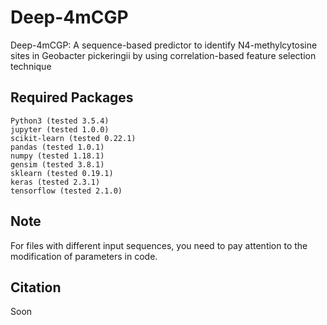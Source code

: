 # Deep-4mCGP
Deep-4mCGP: A sequence-based predictor to identify N4-methylcytosine sites in Geobacter pickeringii by using correlation-based feature selection technique

## Required Packages

    Python3 (tested 3.5.4)
    jupyter (tested 1.0.0)
    scikit-learn (tested 0.22.1)
    pandas (tested 1.0.1)
    numpy (tested 1.18.1)
    gensim (tested 3.8.1)
    sklearn (tested 0.19.1)
    keras (tested 2.3.1)
    tensorflow (tested 2.1.0)
    
## Note

For files with different input sequences, you need to pay attention to the modification of parameters in code.

## Citation

Soon
